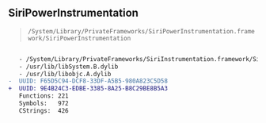 ## SiriPowerInstrumentation

> `/System/Library/PrivateFrameworks/SiriPowerInstrumentation.framework/SiriPowerInstrumentation`

```diff

   - /System/Library/PrivateFrameworks/SiriInstrumentation.framework/SiriInstrumentation
   - /usr/lib/libSystem.B.dylib
   - /usr/lib/libobjc.A.dylib
-  UUID: F65D5C94-DCF8-33DF-A5B5-980A823C5D58
+  UUID: 9E4B24C3-EDBE-3385-8A25-B8C29BE8B5A3
   Functions: 221
   Symbols:   972
   CStrings:  426

```

